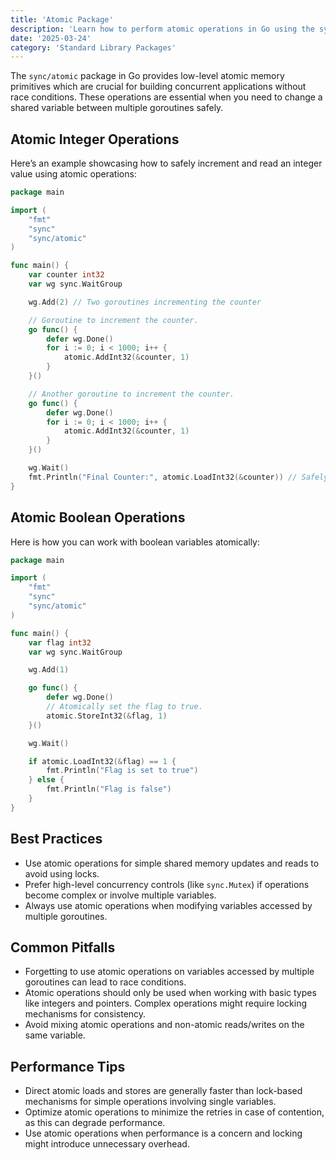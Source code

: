 ```yaml
---
title: 'Atomic Package'
description: 'Learn how to perform atomic operations in Go using the sync/atomic package'
date: '2025-03-24'
category: 'Standard Library Packages'
---
```


The `sync/atomic` package in Go provides low-level atomic memory primitives which are crucial for building concurrent applications without race conditions. These operations are essential when you need to change a shared variable between multiple goroutines safely.

## Atomic Integer Operations

Here’s an example showcasing how to safely increment and read an integer value using atomic operations:

```go
package main

import (
	"fmt"
	"sync"
	"sync/atomic"
)

func main() {
	var counter int32
	var wg sync.WaitGroup

	wg.Add(2) // Two goroutines incrementing the counter

	// Goroutine to increment the counter.
	go func() {
		defer wg.Done()
		for i := 0; i < 1000; i++ {
			atomic.AddInt32(&counter, 1)
		}
	}()

	// Another goroutine to increment the counter.
	go func() {
		defer wg.Done()
		for i := 0; i < 1000; i++ {
			atomic.AddInt32(&counter, 1)
		}
	}()

	wg.Wait()
	fmt.Println("Final Counter:", atomic.LoadInt32(&counter)) // Safely read the counter
}
```

## Atomic Boolean Operations

Here is how you can work with boolean variables atomically:

```go
package main

import (
	"fmt"
	"sync"
	"sync/atomic"
)

func main() {
	var flag int32
	var wg sync.WaitGroup

	wg.Add(1)

	go func() {
		defer wg.Done()
		// Atomically set the flag to true.
		atomic.StoreInt32(&flag, 1)
	}()

	wg.Wait()

	if atomic.LoadInt32(&flag) == 1 {
		fmt.Println("Flag is set to true")
	} else {
		fmt.Println("Flag is false")
	}
}
```

## Best Practices

- Use atomic operations for simple shared memory updates and reads to avoid using locks.
- Prefer high-level concurrency controls (like `sync.Mutex`) if operations become complex or involve multiple variables.
- Always use atomic operations when modifying variables accessed by multiple goroutines.

## Common Pitfalls

- Forgetting to use atomic operations on variables accessed by multiple goroutines can lead to race conditions.
- Atomic operations should only be used when working with basic types like integers and pointers. Complex operations might require locking mechanisms for consistency.
- Avoid mixing atomic operations and non-atomic reads/writes on the same variable.

## Performance Tips

- Direct atomic loads and stores are generally faster than lock-based mechanisms for simple operations involving single variables.
- Optimize atomic operations to minimize the retries in case of contention, as this can degrade performance.
- Use atomic operations when performance is a concern and locking might introduce unnecessary overhead.